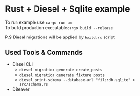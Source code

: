# Rust + Diesel + Sqlite example

To run example use `cargo run um`   
To build production executable`cargo build --release` 

P.S 
Diesel migrations will be applied by `build.rs` script

## Used Tools & Commands 
* Diesel CLI
    * `diesel migration generate create_posts`
    * `diesel migration generate fixture_posts`
    * `diesel print-schema --database-url "file:db.sqlite" > src/schema.rs`
* DBeaver 